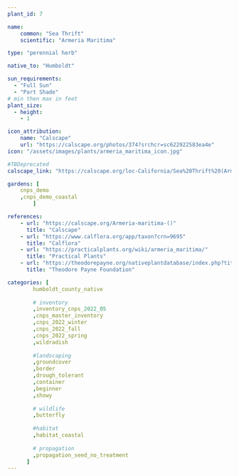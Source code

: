 ```yaml
---
plant_id: 7

name: 
    common: "Sea Thrift"  
    scientific: "Armeria Maritima"  

type: "perennial herb"

native_to: "Humboldt"

sun_requirements:
  - "Full Sun"
  - "Part Shade"
# min then max in feet
plant_size:
  - height: 
    - 1

icon_attribution: 
    name: "Calscape"
    url: "https://calscape.org/photos/374?srchcr=sc622922583ea4e"
icon: "/assets/images/plants/armeria_maritima_icon.jpg"

#TBDeprecated
calscape_link: "https://calscape.org/loc-California/Sea%20Thrift%20(Armeria%20maritima)"

gardens: [
    cnps_demo
    ,cnps_demo_coastal
        ]

references:
    - url: "https://calscape.org/Armeria-maritima-()"
      title: "Calscape"
    - url: "https://www.calflora.org/app/taxon?crn=9695"
      title: "Calflora"
    - url: "https://practicalplants.org/wiki/armeria_maritima/"
      title: "Practical Plants"
    - url: "https://theodorepayne.org/nativeplantdatabase/index.php?title=Armeria_maritima"
      title: "Theodore Payne Foundation"

categories: [
        humboldt_county_native
        
        # inventory
        ,inventory_cnps_2022_05
        ,cnps_master_inventory
        ,cnps_2022_winter
        ,cnps_2022_fall
        ,cnps_2022_spring
        ,wildradish
        
        #landscaping
        ,groundcover
        ,border
        ,drough_tolerant       
        ,container
        ,beginner
        ,showy
 
        # wildlife
        ,butterfly
    
        #habitat
        ,habitat_coastal
        
        # propagation 
        ,propagation_seed_no_treatment
      ]
---
```



